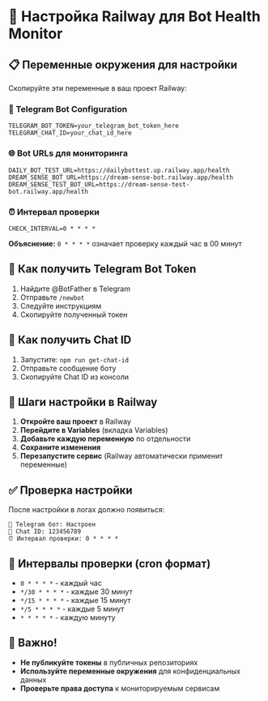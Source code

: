 # 🚀 Настройка Railway для Bot Health Monitor

## 📋 Переменные окружения для настройки

Скопируйте эти переменные в ваш проект Railway:

### 🔑 Telegram Bot Configuration
```
TELEGRAM_BOT_TOKEN=your_telegram_bot_token_here
TELEGRAM_CHAT_ID=your_chat_id_here
```

### 🌐 Bot URLs для мониторинга
```
DAILY_BOT_TEST_URL=https://dailybottest.up.railway.app/health
DREAM_SENSE_BOT_URL=https://dream-sense-bot.railway.app/health
DREAM_SENSE_TEST_BOT_URL=https://dream-sense-test-bot.railway.app/health
```

### ⏰ Интервал проверки
```
CHECK_INTERVAL=0 * * * *
```
**Объяснение:** `0 * * * *` означает проверку каждый час в 00 минут

## 📱 Как получить Telegram Bot Token

1. Найдите @BotFather в Telegram
2. Отправьте `/newbot`
3. Следуйте инструкциям
4. Скопируйте полученный токен

## 👥 Как получить Chat ID

1. Запустите: `npm run get-chat-id`
2. Отправьте сообщение боту
3. Скопируйте Chat ID из консоли

## 🚀 Шаги настройки в Railway

1. **Откройте ваш проект** в Railway
2. **Перейдите в Variables** (вкладка Variables)
3. **Добавьте каждую переменную** по отдельности
4. **Сохраните изменения**
5. **Перезапустите сервис** (Railway автоматически применит переменные)

## ✅ Проверка настройки

После настройки в логах должно появиться:
```
📱 Telegram бот: Настроен
👥 Chat ID: 123456789
⏰ Интервал проверки: 0 * * * *
```

## 🔄 Интервалы проверки (cron формат)

- `0 * * * *` - каждый час
- `*/30 * * * *` - каждые 30 минут  
- `*/15 * * * *` - каждые 15 минут
- `*/5 * * * *` - каждые 5 минут
- `* * * * *` - каждую минуту

## 🚨 Важно!

- **Не публикуйте токены** в публичных репозиториях
- **Используйте переменные окружения** для конфиденциальных данных
- **Проверьте права доступа** к мониторируемым сервисам

